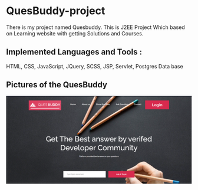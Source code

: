 # QuesBuddy-project
There is my project named Quesbuddy. This is J2EE Project Which based on Learning website with getting Solutions and Courses.

## Implemented Languages and Tools : 
HTML, CSS, JavaScript, JQuery, SCSS, JSP, Servlet, Postgres Data base 

## Pictures of the QuesBuddy

![1. Home page](https://github.com/VRaj361/QuesBuddy-project/blob/main/Images%20QuesBuddy-Project/home1.png)


<!-- ![This is animationimage](https://github.com/VRaj361/QuesBuddy-project/blob/main/Images%20QuesBuddy-Project/animatedpage.png) -->
